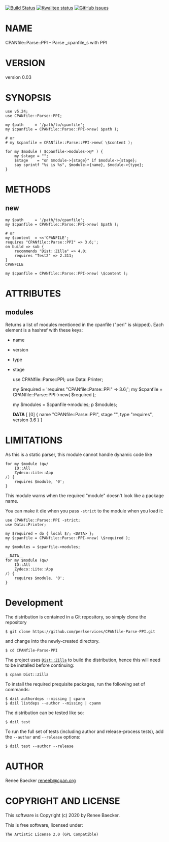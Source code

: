 [![Build Status](https://travis-ci.org/perlservices/CPANfile-Parse-PPI.svg?branch=master)](https://travis-ci.org/perlservices/CPANfile-Parse-PPI)
[![Kwalitee status](http://cpants.cpanauthors.org/dist/CPANfile-Parse-PPI.png)](https://cpants.cpanauthors.org/dist/CPANfile-Parse-PPI)
[![GitHub issues](https://img.shields.io/github/issues/perlservices/CPANfile-Parse-PPI.svg)](https://github.com/perlservices/CPANfile-Parse-PPI/issues)

# NAME

CPANfile::Parse::PPI - Parse _cpanfile_s with PPI

# VERSION

version 0.03

# SYNOPSIS

    use v5.24;
    use CPANfile::Parse::PPI;
    
    my $path     = '/path/to/cpanfile';
    my $cpanfile = CPANfile::Parse::PPI->new( $path );
    
    # or
    # my $cpanfile = CPANfile::Parse::PPI->new( \$content );
    
    for my $module ( $cpanfile->modules->@* ) {
        my $stage = "";
        $stage    = "on $module->{stage}" if $module->{stage};
        say sprintf "%s is %s", $module->{name}, $module->{type};
    }

# METHODS

## new

    my $path     = '/path/to/cpanfile';
    my $cpanfile = CPANfile::Parse::PPI->new( $path );
    
    # or
    my $content  = <<'CPANFILE';
    requires "CPANfile::Parse::PPI" => 3.6;';
    on build => sub {
        recommends "Dist::Zilla" => 4.0;
        requires "Test2" => 2.311;
    }
    CPANFILE

    my $cpanfile = CPANfile::Parse::PPI->new( \$content );

# ATTRIBUTES

## modules

Returns a list of modules mentioned in the cpanfile ("perl" is skipped).
Each element is a hashref with these keys:

- name
- version
- type
- stage

    use CPANfile::Parse::PPI;
    use Data::Printer;

    my $required = 'requires "CPANfile::Parse::PPI" => 3.6;';
    my $cpanfile = CPANfile::Parse::PPI->new( \$required );
    
    my $modules = $cpanfile->modules;
    p $modules;
    
    __DATA__
    [
        [0] {
            name      "CPANfile::Parse::PPI",
            stage     "",
            type      "requires",
            version   3.6
        }
    ]

# LIMITATIONS

As this is a static parser, this module cannot handle dynamic
code like

    for my $module (qw/
        IO::All
        Zydeco::Lite::App
    /) {
        requires $module, '0';
    }

This module warns when the required "module" doesn't look like
a package name.

You can make it die when you pass `-strict` to the module
when you load it:

    use CPANfile::Parse::PPI -strict;
    use Data::Printer;

    my $required = do { local $/; <DATA> };
    my $cpanfile = CPANfile::Parse::PPI->new( \$required );
    
    my $modules = $cpanfile->modules;
    
    __DATA__
    for my $module (qw/
        IO::All
        Zydeco::Lite::App
    /) {
        requires $module, '0';
    }



# Development

The distribution is contained in a Git repository, so simply clone the
repository

```
$ git clone https://github.com/perlservices/CPANfile-Parse-PPI.git
```

and change into the newly-created directory.

```
$ cd CPANfile-Parse-PPI
```

The project uses [`Dist::Zilla`](https://metacpan.org/pod/Dist::Zilla) to
build the distribution, hence this will need to be installed before
continuing:

```
$ cpanm Dist::Zilla
```

To install the required prequisite packages, run the following set of
commands:

```
$ dzil authordeps --missing | cpanm
$ dzil listdeps --author --missing | cpanm
```

The distribution can be tested like so:

```
$ dzil test
```

To run the full set of tests (including author and release-process tests),
add the `--author` and `--release` options:

```
$ dzil test --author --release
```

# AUTHOR

Renee Baecker <reneeb@cpan.org>

# COPYRIGHT AND LICENSE

This software is Copyright (c) 2020 by Renee Baecker.

This is free software, licensed under:

    The Artistic License 2.0 (GPL Compatible)

